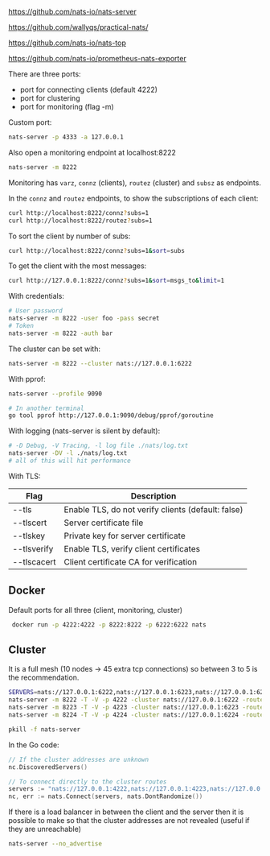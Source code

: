 https://github.com/nats-io/nats-server

https://github.com/wallyqs/practical-nats/

https://github.com/nats-io/nats-top

https://github.com/nats-io/prometheus-nats-exporter

There are three ports:
* port for connecting clients (default 4222)
* port for clustering
* port for monitoring (flag -m)

Custom port:

```bash
nats-server -p 4333 -a 127.0.0.1
```

Also open a monitoring endpoint at localhost:8222
```bash
nats-server -m 8222
```

Monitoring has `varz`, `connz` (clients), `routez` (cluster) and `subsz` as endpoints.

In the `connz` and `routez` endpoints, to show the subscriptions of each client:

```bash
curl http://localhost:8222/connz?subs=1
curl http://localhost:8222/routez?subs=1
```

To sort the client by number of subs:

```bash
curl http://localhost:8222/connz?subs=1&sort=subs
```

To get the client with the most messages:

```bash
curl http://127.0.0.1:8222/connz?subs=1&sort=msgs_to&limit=1
```

With credentials:

```bash
# User password
nats-server -m 8222 -user foo -pass secret
# Token
nats-server -m 8222 -auth bar
```

The cluster can be set with:

```bash
nats-server -m 8222 --cluster nats://127.0.0.1:6222
```

With pprof:

```bash
nats-server --profile 9090

# In another terminal
go tool pprof http://127.0.0.1:9090/debug/pprof/goroutine
```


With logging (nats-server is silent by default):

```bash
# -D Debug, -V Tracing, -l log file ./nats/log.txt
nats-server -DV -l ./nats/log.txt
# all of this will hit performance
```


With TLS:

| Flag               | Description                                        |
| ------------------ | -------------------------------------------------- |
| --tls              | Enable TLS, do not verify clients (default: false) |
| --tlscert <file>   | Server certificate file                            |
| --tlskey <file>    | Private key for server certificate                 |
| --tlsverify        | Enable TLS, verify client certificates             |
| --tlscacert <file> | Client certificate CA for verification             |




## Docker

Default ports for all three (client, monitoring, cluster)
```bash
 docker run -p 4222:4222 -p 8222:8222 -p 6222:6222 nats
```


## Cluster

It is a full mesh (10 nodes -> 45 extra tcp connections) so between 3 to 5 is the recommendation.

```bash
SERVERS=nats://127.0.0.1:6222,nats://127.0.0.1:6223,nats://127.0.0.1:6224
nats-server -m 8222 -T -V -p 4222 -cluster nats://127.0.0.1:6222 -routes $SERVERS &
nats-server -m 8223 -T -V -p 4223 -cluster nats://127.0.0.1:6223 -routes $SERVERS &
nats-server -m 8224 -T -V -p 4224 -cluster nats://127.0.0.1:6224 -routes $SERVERS &
```

```bash
pkill -f nats-server
```

In the Go code:

```go
// If the cluster addresses are unknown
nc.DiscoveredServers()
```

```go
// To connect directly to the cluster routes
servers := "nats://127.0.0.1:4222,nats://127.0.0.1:4223,nats://127.0.0.1:4224"
nc, err := nats.Connect(servers, nats.DontRandomize())
```


If there is a load balancer in between the client and the server then it is possible to make so that the cluster addresses are not revealed (useful if they are unreachable)

```bash
nats-server --no_advertise
```
